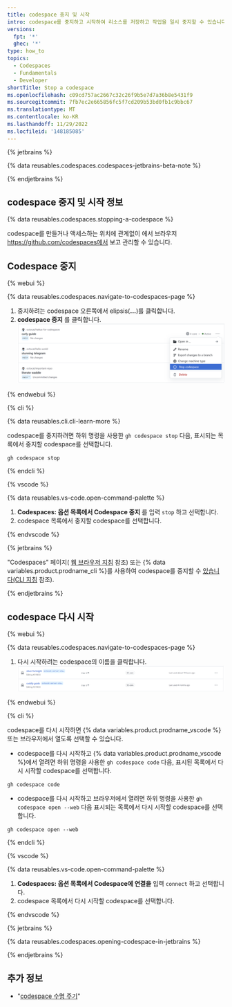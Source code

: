 ```yaml
---
title: codespace 중지 및 시작
intro: codespace를 중지하고 시작하여 리소스를 저장하고 작업을 일시 중지할 수 있습니다.
versions:
  fpt: '*'
  ghec: '*'
type: how_to
topics:
  - Codespaces
  - Fundamentals
  - Developer
shortTitle: Stop a codespace
ms.openlocfilehash: c09cd757ac2667c32c26f9b5e7d7a36b8e5431f9
ms.sourcegitcommit: 7fb7ec2e665856fc5f7cd209b53bd0fb1c9bbc67
ms.translationtype: MT
ms.contentlocale: ko-KR
ms.lasthandoff: 11/29/2022
ms.locfileid: '148185085'
---
```

{% jetbrains %}

{% data reusables.codespaces.codespaces-jetbrains-beta-note %}

{% endjetbrains %}

## codespace 중지 및 시작 정보

{% data reusables.codespaces.stopping-a-codespace %}

codespace를 만들거나 액세스하는 위치에 관계없이 에서 브라우저 https://github.com/codespaces에서 보고 관리할 수 있습니다. 

## Codespace 중지

{% webui %}

{% data reusables.codespaces.navigate-to-codespaces-page %}
 1. 중지하려는 codespace 오른쪽에서 elipsis(**...**)를 클릭합니다.
 1. **codespace 중지** 를 클릭합니다.
   ![codespace를 중지하는 옵션의 스크린샷](/assets/images/help/codespaces/stop-codespace-webui.png)

{% endwebui %}

{% cli %}

{% data reusables.cli.cli-learn-more %}

 codespace를 중지하려면 하위 명령을 사용한 `gh codespace stop` 다음, 표시되는 목록에서 중지할 codespace를 선택합니다.

 ```shell{:copy}
 gh codespace stop
 ```

{% endcli %}

{% vscode %}

{% data reusables.vs-code.open-command-palette %}
1. **Codespaces: 옵션 목록에서 Codespace 중지** 를 입력 `stop` 하고 선택합니다.
1. codespace 목록에서 중지할 codespace를 선택합니다.

{% endvscode %}

{% jetbrains %}

"Codespaces" 페이지( [웹 브라우저 지침](/codespaces/developing-in-codespaces/stopping-and-starting-a-codespace?tool=webui#stopping-a-codespace) 참조) 또는 {% data variables.product.prodname_cli %}를 사용하여 codespace를 중지할 수 [있습니다(CLI 지침](/codespaces/developing-in-codespaces/stopping-and-starting-a-codespace?tool=cli#stopping-a-codespace) 참조).

{% endjetbrains %}

## codespace 다시 시작

{% webui %}

{% data reusables.codespaces.navigate-to-codespaces-page %}
1. 다시 시작하려는 codespace의 이름을 클릭합니다.
![중지된 codespace의 스크린샷](/assets/images/help/codespaces/restart-codespace-webui.png)

{% endwebui %}

{% cli %}

codespace를 다시 시작하면 {% data variables.product.prodname_vscode %} 또는 브라우저에서 열도록 선택할 수 있습니다. 

 - codespace를 다시 시작하고 {% data variables.product.prodname_vscode %}에서 열려면 하위 명령을 사용한 `gh codespace code` 다음, 표시된 목록에서 다시 시작할 codespace를 선택합니다.

 ```shell{:copy} 
 gh codespace code
 ```

 - codespace를 다시 시작하고 브라우저에서 열려면 하위 명령을 사용한 `gh codespace open --web` 다음 표시되는 목록에서 다시 시작할 codespace를 선택합니다.

 ```shell{:copy}
 gh codespace open --web
 ```

{% endcli %}

{% vscode %}

{% data reusables.vs-code.open-command-palette %}
1. **Codespaces: 옵션 목록에서 Codespace에 연결을** 입력 `connect` 하고 선택합니다.
1. codespace 목록에서 다시 시작할 codespace를 선택합니다.

{% endvscode %}

{% jetbrains %}

{% data reusables.codespaces.opening-codespace-in-jetbrains %}

{% endjetbrains %}

## 추가 정보

- "[codespace 수명 주기](/codespaces/developing-in-codespaces/the-codespace-lifecycle)"
